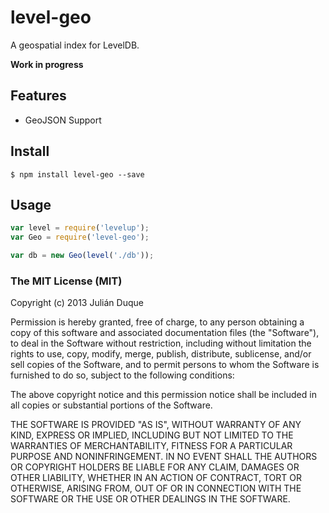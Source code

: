 # level-geo
A geospatial index for LevelDB.

**Work in progress**

## Features

* GeoJSON Support

## Install

```
$ npm install level-geo --save
```

## Usage

``` javascript
var level = require('levelup');
var Geo = require('level-geo');

var db = new Geo(level('./db'));
```

### The MIT License (MIT)

Copyright (c) 2013 Julián Duque

Permission is hereby granted, free of charge, to any person obtaining a copy
of this software and associated documentation files (the "Software"), to deal
in the Software without restriction, including without limitation the rights
to use, copy, modify, merge, publish, distribute, sublicense, and/or sell
copies of the Software, and to permit persons to whom the Software is
furnished to do so, subject to the following conditions:

The above copyright notice and this permission notice shall be included in
all copies or substantial portions of the Software.

THE SOFTWARE IS PROVIDED "AS IS", WITHOUT WARRANTY OF ANY KIND, EXPRESS OR
IMPLIED, INCLUDING BUT NOT LIMITED TO THE WARRANTIES OF MERCHANTABILITY,
FITNESS FOR A PARTICULAR PURPOSE AND NONINFRINGEMENT. IN NO EVENT SHALL THE
AUTHORS OR COPYRIGHT HOLDERS BE LIABLE FOR ANY CLAIM, DAMAGES OR OTHER
LIABILITY, WHETHER IN AN ACTION OF CONTRACT, TORT OR OTHERWISE, ARISING FROM,
OUT OF OR IN CONNECTION WITH THE SOFTWARE OR THE USE OR OTHER DEALINGS IN
THE SOFTWARE.
